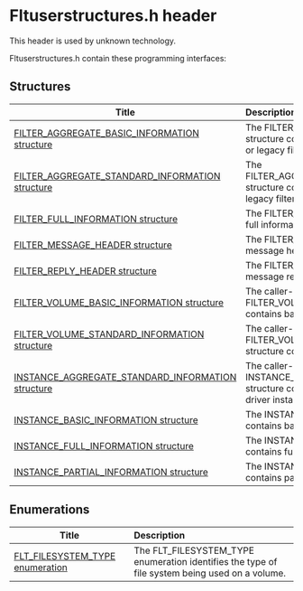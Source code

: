 # Fltuserstructures.h header


This header is used by unknown technology.

Fltuserstructures.h contain these programming interfaces:


## Structures

| Title   | Description   |
| ---- |:---- |
| [FILTER_AGGREGATE_BASIC_INFORMATION structure](ns-fltuserstructures--filter-aggregate-basic-information.md) | The FILTER_AGGREGATE_BASIC_INFORMATION structure contains basic information for a minifilter or legacy filter driver. |
| [FILTER_AGGREGATE_STANDARD_INFORMATION structure](ns-fltuserstructures--filter-aggregate-standard-information.md) | The FILTER_AGGREGATE_STANDARD_INFORMATION structure contains information about a minifilter or legacy filter driver. |
| [FILTER_FULL_INFORMATION structure](ns-fltuserstructures--filter-full-information.md) | The FILTER_FULL_INFORMATION structure contains full information for a minifilter driver. |
| [FILTER_MESSAGE_HEADER structure](ns-fltuserstructures--filter-message-header.md) | The FILTER_MESSAGE_HEADER structure contains message header information. |
| [FILTER_REPLY_HEADER structure](ns-fltuserstructures--filter-reply-header.md) | The FILTER_REPLY_HEADER structure contains message reply header information. |
| [FILTER_VOLUME_BASIC_INFORMATION structure](ns-fltuserstructures--filter-volume-basic-information.md) | The caller-allocated FILTER_VOLUME_BASIC_INFORMATION structure contains basic information for a volume. |
| [FILTER_VOLUME_STANDARD_INFORMATION structure](ns-fltuserstructures--filter-volume-standard-information.md) | The caller-allocated FILTER_VOLUME_STANDARD_INFORMATION structure contains information for a volume. |
| [INSTANCE_AGGREGATE_STANDARD_INFORMATION structure](ns-fltuserstructures--instance-aggregate-standard-information.md) | The caller-allocated INSTANCE_AGGREGATE_STANDARD_INFORMATION structure contains information for either a minifilter driver instance or a legacy filter driver. |
| [INSTANCE_BASIC_INFORMATION structure](ns-fltuserstructures--instance-basic-information.md) | The INSTANCE_BASIC_INFORMATION structure contains basic information for a minifilter instance. |
| [INSTANCE_FULL_INFORMATION structure](ns-fltuserstructures--instance-full-information.md) | The INSTANCE_FULL_INFORMATION structure contains full information for a minifilter instance. |
| [INSTANCE_PARTIAL_INFORMATION structure](ns-fltuserstructures--instance-partial-information.md) | The INSTANCE_PARTIAL_INFORMATION structure contains partial information for a minifilter instance. |

## Enumerations

| Title   | Description   |
| ---- |:---- |
| [FLT_FILESYSTEM_TYPE enumeration](ne-fltuserstructures--flt-filesystem-type.md) | The FLT_FILESYSTEM_TYPE enumeration identifies the type of file system being used on a volume. |
